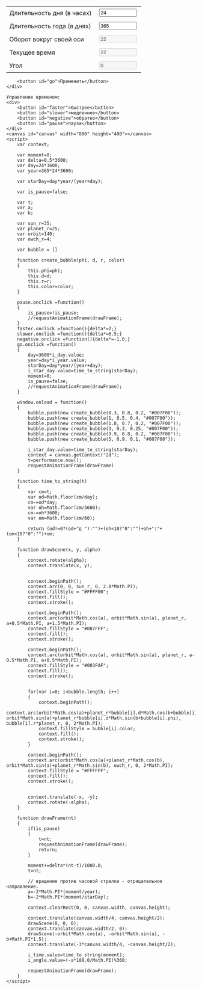 <html>
  <head>
  <style>
    input
    {
        display: block;
        margin: 4px;  
        width: 100px;
    }
    
    button
    {
        margin: 4px;        
    }
  </style>
  </head>
  <body>
    <div>
        <table>
            <tr><td>Длительность дня (в часах)</td><td><input type="text" id="i_day" value="24"></td></tr>
            <tr><td>Длительность года (в днях)</td><td><input type="text" id="i_year" value="365"></td></tr>
            <tr><td>Оборот вокруг своей оси</td><td><input type="text" id="i_star_day" disabled value="22"></td></tr>
            <tr><td>Текущее время</td><td><input type="text" id="i_time" disabled value="22"></td></tr>
            <tr><td>Угол</td><td><input type="text" id="i_angle" disabled value="0"></td></tr>
        </table>
   
        <button id="go">Применить</button>
    </div>
  
    Управление временем:
    <div>
        <button id="faster">быстрее</button>
        <button id="slower">медленнее</button>
        <button id="negative">обратно</button>
        <button id="pause">пауза</button>
    </div>
    <canvas id="canvas" width="800" height="400"></canvas>
    <script>
        var context;

        var moment=0;
        var delta=0.5*3600;
        var day=24*3600;
        var year=365*24*3600;
        
        var starDay=day*year/(year+day);
        
        var is_pause=false;
        
        var t;
        var a;
        var b;

        var sun_r=35;
        var planet_r=25;
        var orbit=140;
        var owch_r=4;
        
        var bubble = []
        
        function create_bubble(phi, d, r, color)
        {
            this.phi=phi;
            this.d=d;
            this.r=r;
            this.color=color;
        }
        
        pause.onclick =function()
        {
            is_pause=!is_pause;
            //requestAnimationFrame(drawFrame);
        }
        faster.onclick =function(){delta*=2;}
        slower.onclick =function(){delta*=0.5;}
        negative.onclick =function(){delta*=-1.0;}
        go.onclick =function()
        {
            day=3600*i_day.value;
            year=day*i_year.value;
            starDay=day*year/(year+day);
            i_star_day.value=time_to_string(starDay);
            moment=0;
            is_pause=false;
            //requestAnimationFrame(drawFrame);
        }

        window.onload = function() 
        {
            bubble.push(new create_bubble(0.3, 0.8, 0.2, "#007F00"));
            bubble.push(new create_bubble(1, 0.5, 0.4, "#007F00"));
            bubble.push(new create_bubble(1.8, 0.7, 0.2, "#007F00"));
            bubble.push(new create_bubble(3, 0.3, 0.25, "#007F00"));
            bubble.push(new create_bubble(3.9, 0.8, 0.2, "#007F00"));
            bubble.push(new create_bubble(5, 0.9, 0.1, "#007F00"));
            
            i_star_day.value=time_to_string(starDay);
            context = canvas.getContext("2d");  
            t=performance.now();
            requestAnimationFrame(drawFrame)
        }
        
        function time_to_string(t)
        {
            var cm=t;
            var od=Math.floor(cm/day);
            cm-=od*day;
            var oh=Math.floor(cm/3600);
            cm-=oh*3600;
            var om=Math.floor(cm/60);
            
            return (od!=0?(od+"д "):"")+(oh<10?"0":"")+oh+":"+(om<10?"0":"")+om;        
        }
        
        function drawScene(x, y, alpha)
        {
            context.rotate(alpha);
            context.translate(x, y);
            
            
            context.beginPath();
            context.arc(0, 0, sun_r, 0, 2.0*Math.PI);
            context.fillStyle = "#FFFF00";
            context.fill();
            context.stroke();
	
            context.beginPath();
            context.arc(orbit*Math.cos(a), orbit*Math.sin(a), planet_r, a+0.5*Math.PI, a+1.5*Math.PI);
            context.fillStyle = "#007FFF";
            context.fill();
            context.stroke();
            
            context.beginPath();
            context.arc(orbit*Math.cos(a), orbit*Math.sin(a), planet_r, a-0.5*Math.PI, a+0.5*Math.PI);
            context.fillStyle = "#003FAF";
            context.fill();
            context.stroke();
            
                        
            for(var i=0; i<bubble.length; i++)
            {
                context.beginPath();
                context.arc(orbit*Math.cos(a)+planet_r*bubble[i].d*Math.cos(b+bubble[i].phi), orbit*Math.sin(a)+planet_r*bubble[i].d*Math.sin(b+bubble[i].phi), bubble[i].r*planet_r, 0, 2*Math.PI);
                context.fillStyle = bubble[i].color;
                context.fill();
                context.stroke();
            }

            context.beginPath();
            context.arc(orbit*Math.cos(a)+planet_r*Math.cos(b), orbit*Math.sin(a)+planet_r*Math.sin(b), owch_r, 0, 2*Math.PI);
            context.fillStyle = "#FFFFFF";
            context.fill();
            context.stroke();
           
            
            context.translate(-x, -y);
            context.rotate(-alpha);
        }
        
        function drawFrame(nt) 
        {
            if(is_pause) 
            {
                t=nt;
                requestAnimationFrame(drawFrame);
                return;
            }
            
            moment+=delta*(nt-t)/1000.0;
            t=nt;
            
            // вращение против часовой стрелки - отрицательное направление.
            a=-2*Math.PI*(moment/year);
            b=-2*Math.PI*(moment/starDay);
            
            context.clearRect(0, 0, canvas.width, canvas.height);
            
            context.translate(canvas.width/4, canvas.height/2);
            drawScene(0, 0, 0);
            context.translate(canvas.width/2, 0);
            drawScene(-orbit*Math.cos(a), -orbit*Math.sin(a), -b+Math.PI*1.5);
            context.translate(-3*canvas.width/4, -canvas.height/2);
            
            i_time.value=time_to_string(moment);
            i_angle.value=(-a*180.0/Math.PI)%360;
            
            requestAnimationFrame(drawFrame);
        }
    </script>
  </body>
</html>
    
